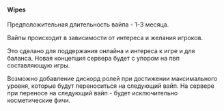 #### Wipes

Предположительная длительность вайпа - 1-3 месяца.

Вайпы происходит в зависимости от интереса и желания игроков.

Это сделано для поддержания онлайна и интереса к игре и для баланса. Новая концепция сервера будет с упором на пвп
составляющую игры.

Возможно добавление дискорд ролей при достижении максимального уровня, которые будут переноситься на следующий вайп. На
сервере при переносе на следующий вайп - будет исключительно косметические фичи.

